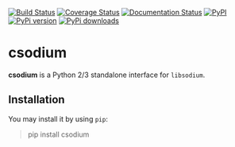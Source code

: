 [![Build Status](https://travis-ci.org/ereOn/csodium.svg?branch=master)](https://travis-ci.org/ereOn/csodium)
[![Coverage Status](https://coveralls.io/repos/ereOn/csodium/badge.svg?branch=master&service=github)](https://coveralls.io/github/ereOn/csodium?branch=master)
[![Documentation Status](https://readthedocs.org/projects/csodium/badge/?version=latest)](http://csodium.readthedocs.org/en/latest/?badge=latest)
[![PyPI](https://img.shields.io/pypi/pyversions/csodium.svg)](https://pypi.python.org/pypi/csodium/1.0.0)
[![PyPi version](https://img.shields.io/pypi/v/csodium.svg)](https://pypi.python.org/pypi/csodium/1.0.0)
[![PyPi downloads](https://img.shields.io/pypi/dm/csodium.svg)](https://pypi.python.org/pypi/csodium/1.0.0)

# csodium

**csodium** is a Python 2/3 standalone interface for `libsodium`.

## Installation

You may install it by using `pip`:

> pip install csodium
